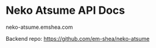 # Neko Atsume API Docs

neko-atsume.emshea.com

Backend repo: https://github.com/em-shea/neko-atsume